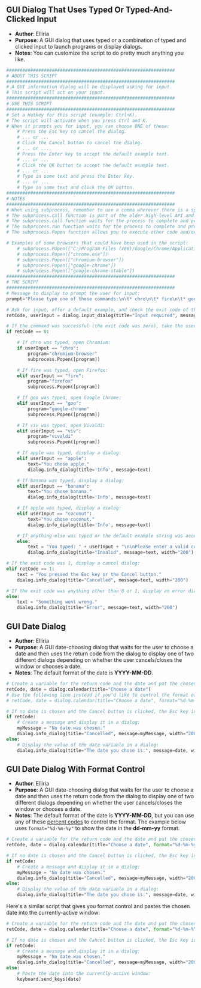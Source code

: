 ## GUI Dialog That Uses Typed Or Typed-And-Clicked Input
- **Author**: Elliria
- **Purpose**: A GUI dialog that uses typed or a combination of typed and clicked input to launch programs or display dialogs.
- **Notes**: You can customize the script to do pretty much anything you like.

```python
###############################################################
# ABOUT THIS SCRIPT
###############################################################
# A GUI information dialog will be displayed asking for input.
# This script will act on your input.
###############################################################
# USE THIS SCRIPT
###############################################################
# Set a Hotkey for this script (example: Ctrl+K).
# The script will activate when you press Ctrl and K.
# When it prompts you for input, you can choose ONE of these:
    # Press the Esc key to cancel the dialog.
    # ... or ...
    # Click the Cancel button to cancel the dialog.
    # ... or ...
    # Press the Enter key to accept the default example text.
    # ... or ...
    # Click the OK button to accept the default example text.
    # ... or ...
    # Type in some text and press the Enter key.
    # ... or ...
    # Type in some text and click the OK button.
###############################################################
# NOTES
###############################################################
# When using subprocess, remember to use a comma wherever there is a space in a command.
# The subprocess.call function is part of the older high-level API and has been replaced with the subprocess.run function.
# The subprocess.call function waits for the process to complete and provides a return code with its exit status before allowing you to execute other code.
# The subprocess.run function waits for the process to complete and provides a return code with its exit status before allowing you to execute other code.
# The subprocess.Popen function allows you to execute other code and/or interact with the process with the subprocess.communicate function while the process is running.

# Examples of some browsers that could have been used in the script:
    # subprocess.Popen(["C:/Program Files (x86)/Google/Chrome/Application/chrome.exe"])
    # subprocess.Popen(["chrome.exe"])
    # subprocess.Popen(["chromium-browser"])
    # subprocess.Popen(["google-chrome"])
    # subprocess.Popen(["google-chrome-stable"])
###############################################################
# THE SCRIPT
###############################################################
# Message to display to prompt the user for input:
prompt="Please type one of these commands:\n\t* chro\n\t* fire\n\t* goo\n\t* viv\n\t* apple\n\t* banana\n\t* coconut"

# Ask for input, offer a default example, and check the exit code of the command:
retCode, userInput = dialog.input_dialog(title="Input required", message=prompt, default="example")

# If the command was successful (the exit code was zero), take the user's desired action:
if retCode == 0:

    # If chro was typed, open Chromium:
    if userInput == "chro":
        program="chromium-browser"
        subprocess.Popen([program])

    # If fire was typed, open Firefox:
    elif userInput == "fire":
        program="firefox"
        subprocess.Popen([program])

    # If goo was typed, open Google Chrome:
    elif userInput == "goo":
        program="google-chrome"
        subprocess.Popen([program])

    # If viv was typed, open Vivaldi:
    elif userInput == "viv":
        program="vivaldi"
        subprocess.Popen([program])

    # If apple was typed, display a dialog:
    elif userInput == "apple":
        text="You chose apple."
        dialog.info_dialog(title='Info', message=text)

    # If banana was typed, display a dialog:
    elif userInput == "banana":
        text="You chose banana."
        dialog.info_dialog(title='Info', message=text)

    # If apple was typed, display a dialog:
    elif userInput == "coconut":
        text="You chose coconut."
        dialog.info_dialog(title='Info', message=text)

    # If anything else was typed or the default example string was accepted, display an invalid dialog:
    else:
        text = "You typed: " + userInput + "\n\nPlease enter a valid command."
        dialog.info_dialog(title="Invalid", message=text, width="200")

# If the exit code was 1, display a cancel dialog:
elif retCode == 1:
    text = "You pressed the Esc key or the Cancel button."
    dialog.info_dialog(title="Cancelled", message=text, width="200") 

# If the exit code was anything other than 0 or 1, display an error dialog:
else:
    text = "Something went wrong."
    dialog.info_dialog(title="Error", message=text, width="200") 
```


## GUI Date Dialog
- **Author**: Elliria
- **Purpose**: A GUI date-choosing dialog that waits for the user to choose a date and then uses the return code from the dialog to display one of two different dialogs depending on whether the user cancels/closes the window or chooses a date.
- **Notes**: The default format of the date is **YYYY-MM-DD**.

```python
# Create a variable for the return code and the date and put the chosen date's value into the date variable:
retCode, date = dialog.calendar(title="Choose a date")
# Use the following line instead if you'd like to control the format of the date:
# retCode, date = dialog.calendar(title="Choose a date", format="%d-%m-%y")

# If no date is chosen and the Cancel button is clicked, the Esc key is pressed, or the dialog window is closed:
if retCode:
    # Create a message and display it in a dialog:
    myMessage = "No date was chosen."
    dialog.info_dialog(title="Cancelled", message=myMessage, width="200")
else:
    # Display the value of the date variable in a dialog:
    dialog.info_dialog(title="The date you chose is:", message=date, width="200")
```


## GUI Date Dialog With Format Control
- **Author**: Elliria
- **Purpose**: A GUI date-choosing dialog that waits for the user to choose a date and then uses the return code from the dialog to display one of two different dialogs depending on whether the user cancels/closes the window or chooses a date.
- **Notes**: The default format of the date is **YYYY-MM-DD**, but you can use any of these [percent codes](https://help.gnome.org/users/gthumb/stable/gthumb-date-formats.html.en) to control the format. The example below uses ```format="%d-%m-%y"``` to show the date in the **dd-mm-yy** format.

```python
# Create a variable for the return code and the date and put the chosen date's value into the date variable:
retCode, date = dialog.calendar(title="Choose a date", format="%d-%m-%y")

# If no date is chosen and the Cancel button is clicked, the Esc key is pressed, or the dialog window is closed:
if retCode:
    # Create a message and display it in a dialog:
    myMessage = "No date was chosen."
    dialog.info_dialog(title="Cancelled", message=myMessage, width="200")
else:
    # Display the value of the date variable in a dialog:
    dialog.info_dialog(title="The date you chose is:", message=date, width="200")
```
Here's a similar script that gives you format control and pastes the chosen date into the currently-active window:
```python
# Create a variable for the return code and the date and put the chosen date's value into the date variable:
retCode, date = dialog.calendar(title="Choose a date", format="%d-%m-%Y")

# If no date is chosen and the Cancel button is clicked, the Esc key is pressed, or the dialog window is closed:
if retCode:
    # Create a message and display it in a dialog:
    myMessage = "No date was chosen."
    dialog.info_dialog(title="Cancelled", message=myMessage, width="200")
else:
    # Paste the date into the currently-active window:
    keyboard.send_keys(date)
```
